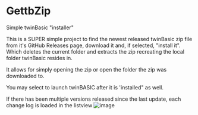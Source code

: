 # GettbZip
Simple twinBasic "installer"

This is a SUPER simple project to find the newest released twinBasic zip file from it's GitHub Releases page, download it and, if selected, "install it". Which deletes the current folder and extracts the zip recreating the local folder twinBasic resides in. 

It allows for simply opening the zip or open the folder the zip was downloaded to.

You may select to launch twinBASIC after it is 'installed" as well.

If there has been multiple versions released since the last update, each change log is loaded in the listview
![image](https://github.com/user-attachments/assets/c5767767-8dee-4101-aad9-86b6be0bff8e)

